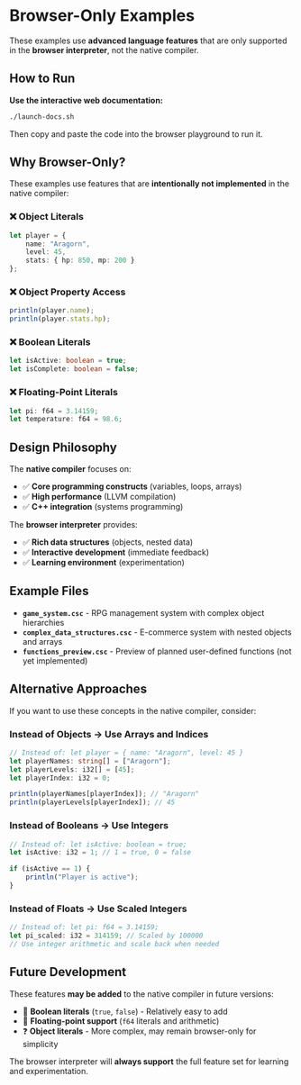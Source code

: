 # Browser-Only Examples

These examples use **advanced language features** that are only supported in the **browser interpreter**, not the native compiler.

## How to Run

**Use the interactive web documentation:**
```bash
./launch-docs.sh
```

Then copy and paste the code into the browser playground to run it.

## Why Browser-Only?

These examples use features that are **intentionally not implemented** in the native compiler:

### ❌ Object Literals
```typescript
let player = {
    name: "Aragorn",
    level: 45,
    stats: { hp: 850, mp: 200 }
};
```

### ❌ Object Property Access
```typescript
println(player.name);
println(player.stats.hp);
```

### ❌ Boolean Literals
```typescript
let isActive: boolean = true;
let isComplete: boolean = false;
```

### ❌ Floating-Point Literals
```typescript
let pi: f64 = 3.14159;
let temperature: f64 = 98.6;
```

## Design Philosophy

The **native compiler** focuses on:
- ✅ **Core programming constructs** (variables, loops, arrays)
- ✅ **High performance** (LLVM compilation)
- ✅ **C++ integration** (systems programming)

The **browser interpreter** provides:
- ✅ **Rich data structures** (objects, nested data)
- ✅ **Interactive development** (immediate feedback)
- ✅ **Learning environment** (experimentation)

## Example Files

- **`game_system.csc`** - RPG management system with complex object hierarchies
- **`complex_data_structures.csc`** - E-commerce system with nested objects and arrays
- **`functions_preview.csc`** - Preview of planned user-defined functions (not yet implemented)

## Alternative Approaches

If you want to use these concepts in the native compiler, consider:

### Instead of Objects → Use Arrays and Indices
```typescript
// Instead of: let player = { name: "Aragorn", level: 45 }
let playerNames: string[] = ["Aragorn"];
let playerLevels: i32[] = [45];
let playerIndex: i32 = 0;

println(playerNames[playerIndex]); // "Aragorn"
println(playerLevels[playerIndex]); // 45
```

### Instead of Booleans → Use Integers
```typescript
// Instead of: let isActive: boolean = true;
let isActive: i32 = 1; // 1 = true, 0 = false

if (isActive == 1) {
    println("Player is active");
}
```

### Instead of Floats → Use Scaled Integers
```typescript
// Instead of: let pi: f64 = 3.14159;
let pi_scaled: i32 = 314159; // Scaled by 100000
// Use integer arithmetic and scale back when needed
```

## Future Development

These features **may be added** to the native compiler in future versions:
- 🔄 **Boolean literals** (`true`, `false`) - Relatively easy to add
- 🔄 **Floating-point support** (`f64` literals and arithmetic)
- ❓ **Object literals** - More complex, may remain browser-only for simplicity

The browser interpreter will **always support** the full feature set for learning and experimentation.
